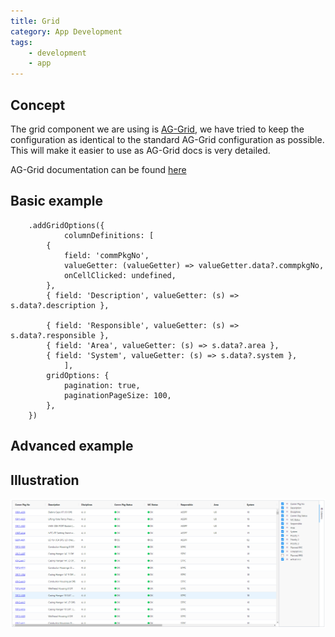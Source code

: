 ```yaml
---
title: Grid
category: App Development
tags:
    - development
    - app
---
```


## Concept

The grid component we are using is [AG-Grid](https://www.ag-grid.com/), we have tried to keep the configuration as identical to the standard AG-Grid configuration as possible. This will make it easier to use as AG-Grid docs is very detailed.

AG-Grid documentation can be found [here](https://www.ag-grid.com/react-data-grid/)

## Basic example

```TS
    .addGridOptions({
        	columnDefinitions: [
    	{
    		field: 'commPkgNo',
    		valueGetter: (valueGetter) => valueGetter.data?.commpkgNo,
    		onCellClicked: undefined,
    	},
    	{ field: 'Description', valueGetter: (s) => s.data?.description },

    	{ field: 'Responsible', valueGetter: (s) => s.data?.responsible },
    	{ field: 'Area', valueGetter: (s) => s.data?.area },
    	{ field: 'System', valueGetter: (s) => s.data?.system },
    	    ],
        gridOptions: {
    	    pagination: true,
    	    paginationPageSize: 100,
        },
    })
```

## Advanced example

## Illustration

![Alt text](./pictures/gridIllustration.png 'Illustration')
